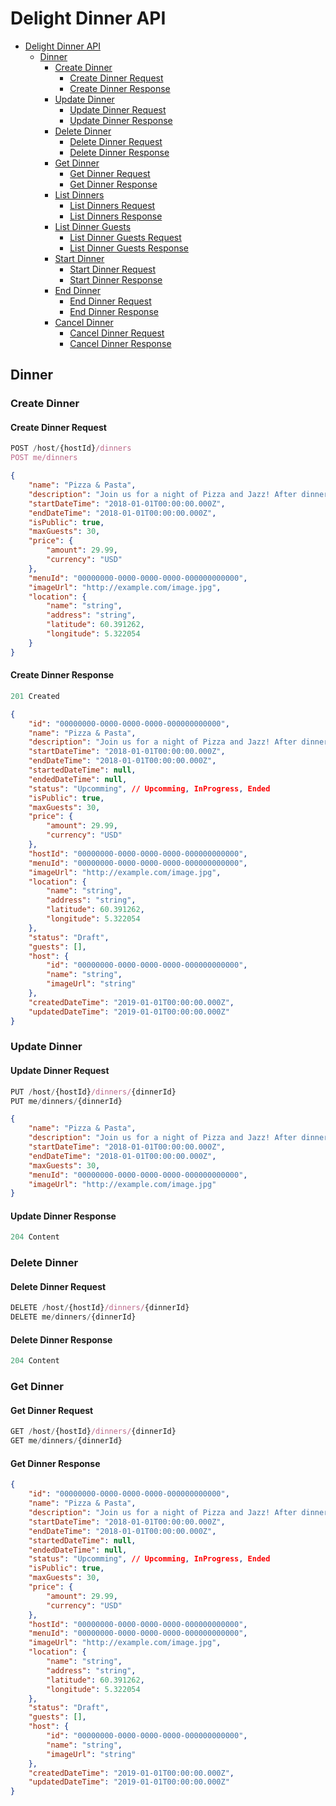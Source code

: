 # Delight Dinner API

- [Delight Dinner API](#delight-dinner-api)
    - [Dinner](#dinner)
        - [Create Dinner](#create-dinner)
            - [Create Dinner Request](#create-dinner-request)
            - [Create Dinner Response](#dinner-response)
        - [Update Dinner](#update-dinner)
            - [Update Dinner Request](#update-dinner-request)
            - [Update Dinner Response](#update-dinner-response)
        - [Delete Dinner](#delete-dinner)
            - [Delete Dinner Request](#delete-dinner-request)
            - [Delete Dinner Response](#delete-dinner-response)
        - [Get Dinner](#get-dinner)
            - [Get Dinner Request](#get-dinner-request)
            - [Get Dinner Response](#get-dinner-response)
        - [List Dinners](#list-dinners)
            - [List Dinners Request](#list-dinners-request)
            - [List Dinners Response](#list-dinners-response)
        - [List Dinner Guests](#list-dinner-guests)
            - [List Dinner Guests Request](#list-dinner-guests-request)
            - [List Dinner Guests Response](#list-dinner-guests-response)    
        - [Start Dinner](#start-dinner)
            - [Start Dinner Request](#start-dinner-request)
            - [Start Dinner Response](#start-dinner-response)
        - [End Dinner](#end-dinner)
            - [End Dinner Request](#end-dinner-request)
            - [End Dinner Response](#end-dinner-response)
        - [Cancel Dinner](#cancel-dinner)
            - [Cancel Dinner Request](#cancel-dinner-request)
            - [Cancel Dinner Response](#cancel-dinner-response)

## Dinner

### Create Dinner

#### Create Dinner Request
```js
POST /host/{hostId}/dinners
POST me/dinners
```

```json
{
    "name": "Pizza & Pasta",
    "description": "Join us for a night of Pizza and Jazz! After dinner we will continue the fun at the BRB bar.",
    "startDateTime": "2018-01-01T00:00:00.000Z",
    "endDateTime": "2018-01-01T00:00:00.000Z",
    "isPublic": true,
    "maxGuests": 30,
    "price": {
        "amount": 29.99,
        "currency": "USD"
    },
    "menuId": "00000000-0000-0000-0000-000000000000",
    "imageUrl": "http://example.com/image.jpg",
    "location": {
        "name": "string",
        "address": "string",
        "latitude": 60.391262,
        "longitude": 5.322054
    }
}
```
#### Create Dinner Response
```js
201 Created
```

```json
{
    "id": "00000000-0000-0000-0000-000000000000",
    "name": "Pizza & Pasta",
    "description": "Join us for a night of Pizza and Jazz! After dinner we will continue the fun at the BRB bar.",
    "startDateTime": "2018-01-01T00:00:00.000Z",
    "endDateTime": "2018-01-01T00:00:00.000Z",
    "startedDateTime": null,
    "endedDateTime": null,
    "status": "Upcomming", // Upcomming, InProgress, Ended
    "isPublic": true,
    "maxGuests": 30,
    "price": {
        "amount": 29.99,
        "currency": "USD"
    },
    "hostId": "00000000-0000-0000-0000-000000000000",
    "menuId": "00000000-0000-0000-0000-000000000000",
    "imageUrl": "http://example.com/image.jpg",
    "location": {
        "name": "string",
        "address": "string",
        "latitude": 60.391262,
        "longitude": 5.322054
    },
    "status": "Draft",
    "guests": [],
    "host": {
        "id": "00000000-0000-0000-0000-000000000000",
        "name": "string",
        "imageUrl": "string"
    },
    "createdDateTime": "2019-01-01T00:00:00.000Z",
    "updatedDateTime": "2019-01-01T00:00:00.000Z"
}
```

### Update Dinner

#### Update Dinner Request
```js
PUT /host/{hostId}/dinners/{dinnerId}
PUT me/dinners/{dinnerId}
```

```json
{
    "name": "Pizza & Pasta",
    "description": "Join us for a night of Pizza and Jazz! After dinner we will continue the fun at the BRB bar.",
    "startDateTime": "2018-01-01T00:00:00.000Z",
    "endDateTime": "2018-01-01T00:00:00.000Z",
    "maxGuests": 30,
    "menuId": "00000000-0000-0000-0000-000000000000",
    "imageUrl": "http://example.com/image.jpg"
}
```
#### Update Dinner Response
```js
204 Content
```

### Delete Dinner

#### Delete Dinner Request
```js
DELETE /host/{hostId}/dinners/{dinnerId}
DELETE me/dinners/{dinnerId}
```

#### Delete Dinner Response
```js
204 Content
```

### Get Dinner

#### Get Dinner Request
```js
GET /host/{hostId}/dinners/{dinnerId}
GET me/dinners/{dinnerId}
```

#### Get Dinner Response
```json
{
    "id": "00000000-0000-0000-0000-000000000000",
    "name": "Pizza & Pasta",
    "description": "Join us for a night of Pizza and Jazz! After dinner we will continue the fun at the BRB bar.",
    "startDateTime": "2018-01-01T00:00:00.000Z",
    "endDateTime": "2018-01-01T00:00:00.000Z",
    "startedDateTime": null,
    "endedDateTime": null,
    "status": "Upcomming", // Upcomming, InProgress, Ended
    "isPublic": true,
    "maxGuests": 30,
    "price": {
        "amount": 29.99,
        "currency": "USD"
    },
    "hostId": "00000000-0000-0000-0000-000000000000",
    "menuId": "00000000-0000-0000-0000-000000000000",
    "imageUrl": "http://example.com/image.jpg",
    "location": {
        "name": "string",
        "address": "string",
        "latitude": 60.391262,
        "longitude": 5.322054
    },
    "status": "Draft",
    "guests": [],
    "host": {
        "id": "00000000-0000-0000-0000-000000000000",
        "name": "string",
        "imageUrl": "string"
    },
    "createdDateTime": "2019-01-01T00:00:00.000Z",
    "updatedDateTime": "2019-01-01T00:00:00.000Z"
}
```
